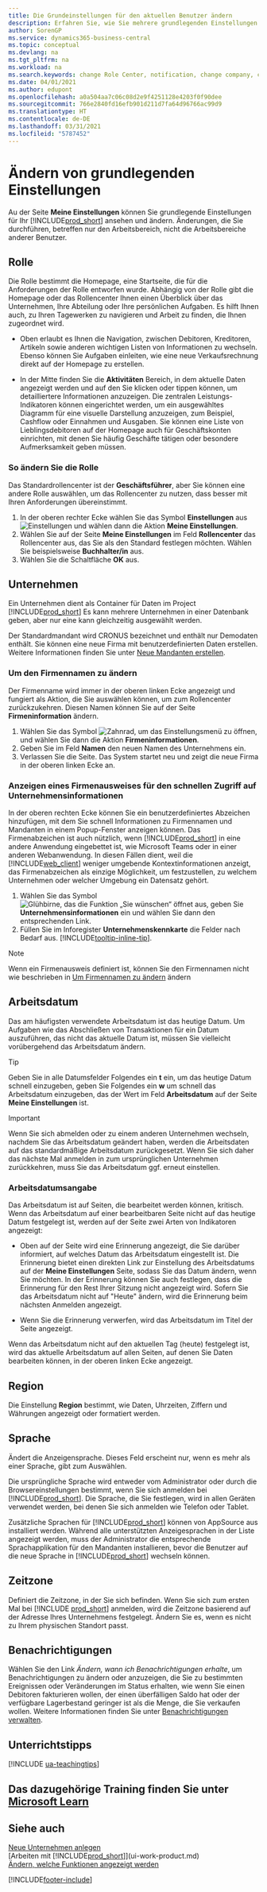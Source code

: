 ```yaml
---
title: Die Grundeinstellungen für den aktuellen Benutzer ändern
description: Erfahren Sie, wie Sie mehrere grundlegenden Einstellungen einrichten, zum Beispiel Ihr Rollencenter, im Unternehmen oder im Arbeitsdatum.
author: SorenGP
ms.service: dynamics365-business-central
ms.topic: conceptual
ms.devlang: na
ms.tgt_pltfrm: na
ms.workload: na
ms.search.keywords: change Role Center, notification, change company, change work date
ms.date: 04/01/2021
ms.author: edupont
ms.openlocfilehash: a0a504aa7c06c08d2e9f4251128e4203f0f90dee
ms.sourcegitcommit: 766e2840fd16efb901d211d7fa64d96766ac99d9
ms.translationtype: HT
ms.contentlocale: de-DE
ms.lasthandoff: 03/31/2021
ms.locfileid: "5787452"
---
```

# <a name="change-basic-settings"></a>Ändern von grundlegenden Einstellungen

Au der Seite **Meine Einstellungen** können Sie grundlegende Einstellungen für Ihr [!INCLUDE[prod_short](includes/prod_short.md)] ansehen und ändern. Änderungen, die Sie durchführen, betreffen nur den Arbeitsbereich, nicht die Arbeitsbereiche anderer Benutzer.  

## <a name="role"></a><a name="role-center"></a>Rolle

Die Rolle bestimmt die Homepage, eine Startseite, die für die Anforderungen der Rolle entworfen wurde. Abhängig von der Rolle gibt die Homepage oder das Rollencenter Ihnen einen Überblick über das Unternehmen, Ihre Abteilung oder Ihre persönlichen Aufgaben. Es hilft Ihnen auch, zu Ihren Tagewerken zu navigieren und Arbeit zu finden, die Ihnen zugeordnet wird.

* Oben erlaubt es Ihnen die Navigation, zwischen Debitoren, Kreditoren, Artikeln sowie anderen wichtigen Listen von Informationen zu wechseln. Ebenso können Sie Aufgaben einleiten, wie eine neue Verkaufsrechnung direkt auf der Homepage zu erstellen.

* In der Mitte finden Sie die **Aktivitäten** Bereich, in dem aktuelle Daten angezeigt werden und auf den Sie klicken oder tippen können, um detailliertere Informationen anzuzeigen. Die zentralen Leistungs-Indikatoren können eingerichtet werden, um ein ausgewähltes Diagramm für eine visuelle Darstellung anzuzeigen, zum Beispiel, Cashflow oder Einnahmen und Ausgaben. Sie können eine Liste von Lieblingsdebitoren auf der Homepage auch für Geschäftskonten einrichten, mit denen Sie häufig Geschäfte tätigen oder besondere Aufmerksamkeit geben müssen.

### <a name="to-change-the-role"></a>So ändern Sie die Rolle

Das Standardrollencenter ist der **Geschäftsführer**, aber Sie können eine andere Rolle auswählen, um das Rollencenter zu nutzen, dass besser mit Ihren Anforderungen übereinstimmt.  

1. In der oberen rechter Ecke wählen Sie das Symbol **Einstellungen** aus ![Einstellungen](media/ui-experience/settings_icon_small.png "Einstellungssymbol für Rollenzentrum") und wählen dann die Aktion **Meine Einstellungen**.
2. Wählen Sie auf der Seite **Meine Einstellungen** im Feld **Rollencenter** das Rollencenter aus, das Sie als den Standard festlegen möchten. Wählen Sie beispielsweise **Buchhalter/in** aus.
3. Wählen Sie die Schaltfläche **OK** aus.

## <a name="company"></a><a name="company"></a>Unternehmen

Ein Unternehmen dient als Container für Daten im Project [!INCLUDE[prod_short](includes/prod_short.md)] Es kann mehrere Unternehmen in einer Datenbank geben, aber nur eine kann gleichzeitig ausgewählt werden.

Der Standardmandant wird CRONUS bezeichnet und enthält nur Demodaten enthält. Sie können eine neue Firma mit benutzerdefinierten Daten erstellen. Weitere Informationen finden Sie unter [Neue Mandanten erstellen](about-new-company.md).

### <a name="to-change-the-company-name"></a>Um den Firmennamen zu ändern

Der Firmenname wird immer in der oberen linken Ecke angezeigt und fungiert als Aktion, die Sie auswählen können, um zum Rollencenter zurückzukehren. Diesen Namen können Sie auf der Seite **Firmeninformation** ändern.

1. Wählen Sie das Symbol ![Zahnrad, um das Einstellungsmenü zu öffnen](media/ui-experience/settings_icon_small.png), und wählen Sie dann die Aktion **Firmeninformationen**.
2. Geben Sie im Feld **Namen** den neuen Namen des Unternehmens ein.
3. Verlassen Sie die Seite. Das System startet neu und zeigt die neue Firma in der oberen linken Ecke an.

### <a name="to-display-a-company-badge-for-quick-access-to-company-information"></a><a name="badge"></a>Anzeigen eines Firmenausweises für den schnellen Zugriff auf Unternehmensinformationen

In der oberen rechten Ecke können Sie ein benutzerdefiniertes Abzeichen hinzufügen, mit dem Sie schnell Informationen zu Firmennamen und Mandanten in einem Popup-Fenster anzeigen können. Das Firmenabzeichen ist auch nützlich, wenn [!INCLUDE[prod_short](includes/prod_short.md)] in eine andere Anwendung eingebettet ist, wie Microsoft Teams oder in einer anderen Webanwendung. In diesen Fällen dient, weil die [!INCLUDE[web_client](includes/web_client.md)] weniger umgebende Kontextinformationen anzeigt, das Firmenabzeichen als einzige Möglichkeit, um festzustellen, zu welchem Unternehmen oder welcher Umgebung ein Datensatz gehört.

1. Wählen Sie das Symbol ![Glühbirne, das die Funktion „Sie wünschen“ öffnet](media/ui-search/search_small.png "Sagen Sie mir, was Sie tun wollen") aus, geben Sie **Unternehmensinformationen** ein und wählen Sie dann den entsprechenden Link.
2. Füllen Sie im Inforegister **Unternehmenskennkarte** die Felder nach Bedarf aus. [!INCLUDE[tooltip-inline-tip](includes/tooltip-inline-tip_md.md)].

> [!NOTE]
> Wenn ein Firmenausweis definiert ist, können Sie den Firmennamen nicht wie beschrieben in [Um Firmennamen zu ändern](ui-change-basic-settings.md#to-change-the-company-name) ändern

## <a name="work-date"></a><a name="work-date"></a>Arbeitsdatum
Das am häufigsten verwendete Arbeitsdatum ist das heutige Datum. Um Aufgaben wie das Abschließen von Transaktionen für ein Datum auszuführen, das nicht das aktuelle Datum ist, müssen Sie vielleicht vorübergehend das Arbeitsdatum ändern.

> [!TIP]  
> Geben Sie in alle Datumsfelder Folgendes ein **t** ein, um das heutige Datum schnell einzugeben, geben Sie Folgendes ein **w** um schnell das Arbeitsdatum einzugeben, das der Wert im Feld **Arbeitsdatum** auf der Seite **Meine Einstellungen** ist.

> [!IMPORTANT]  
> Wenn Sie sich abmelden oder zu einem anderen Unternehmen wechseln, nachdem Sie das Arbeitsdatum geändert haben, werden die Arbeitsdaten auf das standardmäßige Arbeitsdatum zurückgesetzt. Wenn Sie sich daher das nächste Mal anmelden in zum ursprünglichen Unternehmen zurückkehren, muss Sie das Arbeitsdatum ggf. erneut einstellen.

### <a name="work-date-indication"></a>Arbeitsdatumsangabe

Das Arbeitsdatum ist auf Seiten, die bearbeitet werden können, kritisch. Wenn das Arbeitsdatum auf einer bearbeitbaren Seite nicht auf das heutige Datum festgelegt ist, werden auf der Seite zwei Arten von Indikatoren angezeigt:

* Oben auf der Seite wird eine Erinnerung angezeigt, die Sie darüber informiert, auf welches Datum das Arbeitsdatum eingestellt ist. Die Erinnerung bietet einen direkten Link zur Einstellung des Arbeitsdatums auf der **Meine Einstellungen** Seite, sodass Sie das Datum ändern, wenn Sie möchten. In der Erinnerung können Sie auch festlegen, dass die Erinnerung für den Rest Ihrer Sitzung nicht angezeigt wird. Sofern Sie das Arbeitsdatum nicht auf "Heute" ändern, wird die Erinnerung beim nächsten Anmelden angezeigt.

* Wenn Sie die Erinnerung verwerfen, wird das Arbeitsdatum im Titel der Seite angezeigt.  

Wenn das Arbeitsdatum nicht auf den aktuellen Tag (heute) festgelegt ist, wird das aktuelle Arbeitsdatum auf allen Seiten, auf denen Sie Daten bearbeiten können, in der oberen linken Ecke angezeigt.

## <a name="region"></a><a name="region"></a> Region

Die Einstellung **Region** bestimmt, wie Daten, Uhrzeiten, Ziffern und Währungen angezeigt oder formatiert werden.

## <a name="language"></a><a name="language"></a> Sprache

Ändert die Anzeigensprache. Dieses Feld erscheint nur, wenn es mehr als einer Sprache, gibt zum Auswählen.

Die ursprüngliche Sprache wird entweder vom Administrator oder durch die Browsereinstellungen bestimmt, wenn Sie sich anmelden bei [!INCLUDE[prod_short](includes/prod_short.md)]. Die Sprache, die Sie festlegen, wird in allen Geräten verwendet werden, bei denen Sie sich anmelden wie Telefon oder Tablet.

Zusätzliche Sprachen für [!INCLUDE[prod_short](includes/prod_short.md)] können von AppSource aus installiert werden. Während alle unterstützten Anzeigesprachen in der Liste angezeigt werden, muss der Administrator die entsprechende Sprachapplikation für den Mandanten installieren, bevor die Benutzer auf die neue Sprache in [!INCLUDE[prod_short](includes/prod_short.md)] wechseln können.  

## <a name="time-zone"></a>Zeitzone

Definiert die Zeitzone, in der Sie sich befinden. Wenn Sie sich zum ersten Mal bei [!INCLUDE [prod_short](includes/prod_short.md)] anmelden, wird die Zeitzone basierend auf der Adresse Ihres Unternehmens festgelegt. Ändern Sie es, wenn es nicht zu Ihrem physischen Standort passt.  

## <a name="notifications"></a>Benachrichtigungen

Wählen Sie den Link *Ändern, wann ich Benachrichtigungen erhalte*, um Benachrichtigungen zu ändern oder anzuzeigen, die Sie zu bestimmten Ereignissen oder Veränderungen im Status erhalten, wie wenn Sie einen Debitoren fakturieren wollen, der einen überfälligen Saldo hat oder der verfügbare Lagerbestand geringer ist als die Menge, die Sie verkaufen wollen. Weitere Informationen finden Sie unter [Benachrichtigungen verwalten](ui-smart-notifications.md).

## <a name="teaching-tips"></a>Unterrichtstipps

[!INCLUDE [ua-teachingtips](includes/ua-teachingtips.md)]

## <a name="see-related-training-at-microsoft-learn"></a>Das dazugehörige Training finden Sie unter [Microsoft Learn](/learn/modules/personalize-ui-dynamics-365-business-central/index)

## <a name="see-also"></a>Siehe auch

[Neue Unternehmen anlegen](about-new-company.md)  
[Arbeiten mit [!INCLUDE[prod_short](includes/prod_short.md)]](ui-work-product.md)  
[Ändern, welche Funktionen angezeigt werden](ui-experiences.md)  

[!INCLUDE[footer-include](includes/footer-banner.md)]
